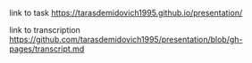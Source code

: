 link to task https://tarasdemidovich1995.github.io/presentation/

link to transcription https://github.com/tarasdemidovich1995/presentation/blob/gh-pages/transcript.md
